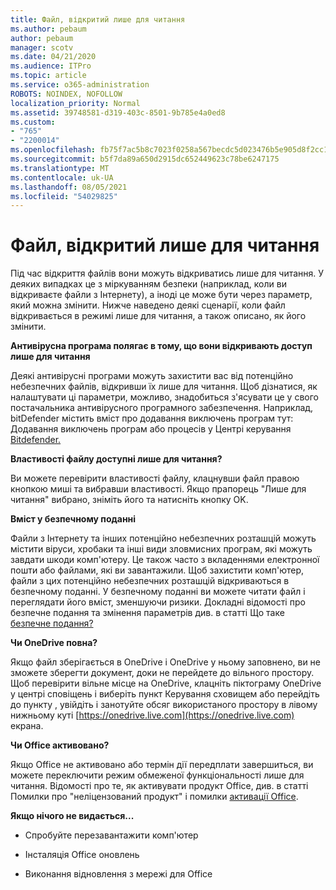 ```yaml
---
title: Файл, відкритий лише для читання
ms.author: pebaum
author: pebaum
manager: scotv
ms.date: 04/21/2020
ms.audience: ITPro
ms.topic: article
ms.service: o365-administration
ROBOTS: NOINDEX, NOFOLLOW
localization_priority: Normal
ms.assetid: 39748581-d319-403c-8501-9b785e4a0ed8
ms.custom:
- "765"
- "2200014"
ms.openlocfilehash: fb75f7ac5b8c7023f0258a567becdc5d023476b5e905d8f2cc17479faea76af1
ms.sourcegitcommit: b5f7da89a650d2915dc652449623c78be6247175
ms.translationtype: MT
ms.contentlocale: uk-UA
ms.lasthandoff: 08/05/2021
ms.locfileid: "54029825"
---
```

# <a name="file-open-read-only"></a>Файл, відкритий лише для читання

Під час відкриття файлів вони можуть відкриватись лише для читання. У деяких випадках це з міркуванням безпеки (наприклад, коли ви відкриваєте файли з Інтернету), а іноді це може бути через параметр, який можна змінити. Нижче наведено деякі сценарії, коли файл відкривається в режимі лише для читання, а також описано, як його змінити.
  
 **Антивірусна програма полягає в тому, що вони відкривають доступ лише для читання**
  
Деякі антивірусні програми можуть захистити вас від потенційно небезпечних файлів, відкривши їх лише для читання. Щоб дізнатися, як налаштувати ці параметри, можливо, знадобиться з'ясувати це у свого постачальника антивірусного програмного забезпечення. Наприклад, bitDefender містить вміст про додавання виключень програм тут: Додавання виключень програм або процесів у Центрі керування [Bitdefender.](https://aka.ms/AA6098i)
  
 **Властивості файлу доступні лише для читання?**
  
Ви можете перевірити властивості файлу, клацнувши файл правою кнопкою миші та вибравши властивості. Якщо прапорець "Лише для читання" вибрано, зніміть його та натисніть кнопку OK.
  
 **Вміст у безпечному поданні**
  
Файли з Інтернету та інших потенційно небезпечних розташцій можуть містити віруси, хробаки та інші види зловмисних програм, які можуть завдати шкоди комп'ютеру. Це також часто з вкладеннями електронної пошти або файлами, які ви завантажили. Щоб захистити комп'ютер, файли з цих потенційно небезпечних розташцій відкриваються в безпечному поданні. У безпечному поданні ви можете читати файл і переглядати його вміст, зменшуючи ризики. Докладні відомості про безпечне подання та змінення параметрів див. в статті Що таке [безпечне подання?](https://support.office.com/article/d6f09ac7-e6b9-4495-8e43-2bbcdbcb6653)
  
 **Чи OneDrive повна?**
  
Якщо файл зберігається в OneDrive і OneDrive у ньому заповнено, ви не зможете зберегти документ, доки не перейдете до вільного простору. Щоб перевірити вільне місце на OneDrive, клацніть піктограму OneDrive у центрі сповіщень і виберіть пункт Керування сховищем або перейдіть до пункту , увійдіть і занотуйте обсяг використаного простору в лівому нижньому куті [https://onedrive.live.com](https://onedrive.live.com) екрана.
  
 **Чи Office активовано?**
  
Якщо Office не активовано або термін дії передплати завершиться, ви можете переключити режим обмеженої функціональності лише для читання. Відомості про те, як активувати продукт Office, див. в статті Помилки про "неліцензований продукт" і помилки [активації Office](https://support.office.com/article/0d23d3c0-c19c-4b2f-9845-5344fedc4380).
  
 **Якщо нічого не видається...**
  
- Спробуйте перезавантажити комп'ютер
    
- Інсталяція Office оновлень
    
- Виконання відновлення з мережі для Office
    

